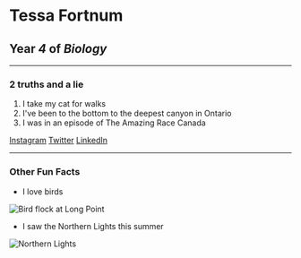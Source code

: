 # Tessa Fortnum
## Year *4* of *Biology*

---

### **2 truths and a lie**

1. I take my cat for walks
2. I've been to the bottom to the deepest canyon in Ontario
3. I was in an episode of The Amazing Race Canada

[Instagram](https://www.instagram.com/tessakathleen_/)
[Twitter](https://twitter.com/tessafortn)
[LinkedIn](www.linkedin.com/in/tfortnum)

--- 

### Other Fun Facts

- I love birds

![Bird flock at Long Point](https://imgur.com/gallery/1InzjGf)

- I saw the Northern Lights this summer

![Northern Lights](https://imgur.com/gallery/htGBYGT)

